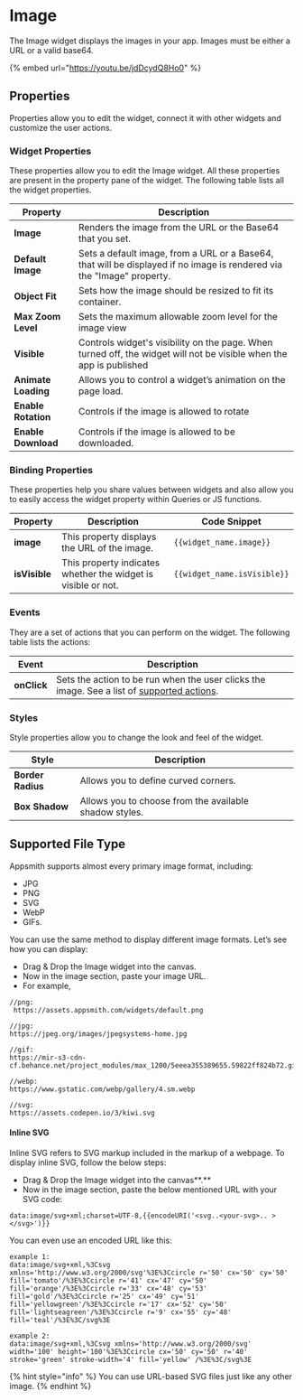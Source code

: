 # Image

The Image widget displays the images in your app. Images must be either a URL or a valid base64.

{% embed url="https://youtu.be/jdDcydQ8Ho0" %}

## Properties

Properties allow you to edit the widget, connect it with other widgets and customize the user actions.

### Widget Properties

These properties allow you to edit the Image widget. All these properties are present in the property pane of the widget. The following table lists all the widget properties.

| Property            | Description                                                                                                            |
| ------------------- | ---------------------------------------------------------------------------------------------------------------------- |
| **Image**           | Renders the image from the URL or the Base64 that you set.                                                             |
| **Default Image**   | Sets a default image, from a URL or a Base64, that will be displayed if no image is rendered via the "Image" property. |
| **Object Fit**      | Sets how the image should be resized to fit its container.                                                             |
| **Max Zoom Level**  | Sets the maximum allowable zoom level for the image view                                                               |
| **Visible**         | Controls widget's visibility on the page. When turned off, the widget will not be visible when the app is published    |
| **Animate Loading** | Allows you to control a widget’s animation on the page load.                                                           |
| **Enable Rotation** | Controls if the image is allowed to rotate                                                                             |
| **Enable Download** | Controls if the image is allowed to be downloaded.                                                                     |

### Binding Properties

These properties help you share values between widgets and also allow you to easily access the widget property within Queries or JS functions.

| Property      | Description                                                   | Code Snippet                |
| ------------- | ------------------------------------------------------------- | --------------------------- |
| **image**     | This property displays the URL of the image.                  | `{{widget_name.image}}`     |
| **isVisible** | This property indicates whether the widget is visible or not. | `{{widget_name.isVisible}}` |

### Events

They are a set of actions that you can perform on the widget. The following table lists the actions:

| Event       | Description                                                                                                          |
| ----------- | -------------------------------------------------------------------------------------------------------------------- |
| **onClick** | Sets the action to be run when the user clicks the image. See a list of [supported actions](../appsmith-framework/). |

### Styles

Style properties allow you to change the look and feel of the widget.

| Style             | Description                                            |   |
| ----------------- | ------------------------------------------------------ | - |
| **Border Radius** | Allows you to define curved corners.                   |   |
| **Box Shadow**    | Allows you to choose from the available shadow styles. |   |

## Supported File Type

Appsmith supports almost every primary image format, including:

* JPG
* PNG
* SVG
* WebP
* GIFs.

You can use the same method to display different image formats. Let’s see how you can display:

* Drag & Drop the Image widget into the canvas.
* Now in the image section, paste your image URL.
* For example,

```
//png:
 https://assets.appsmith.com/widgets/default.png

//jpg:
https://jpeg.org/images/jpegsystems-home.jpg

//gif:
https://mir-s3-cdn-cf.behance.net/project_modules/max_1200/5eeea355389655.59822ff824b72.gif

//webp:
https://www.gstatic.com/webp/gallery/4.sm.webp

//svg:
https://assets.codepen.io/3/kiwi.svg
```

#### Inline SVG

Inline SVG refers to SVG markup included in the markup of a webpage. To display inline SVG, follow the below steps:

* Drag & Drop the Image widget into the canvas\*\*.\*\*
* Now in the image section, paste the below mentioned URL with your SVG code:

```
data:image/svg+xml;charset=UTF-8,{{encodeURI('<svg..<your-svg>.. ></svg>')}}
```

You can even use an encoded URL like this:

```
example 1:
data:image/svg+xml,%3Csvg xmlns='http://www.w3.org/2000/svg'%3E%3Ccircle r='50' cx='50' cy='50' fill='tomato'/%3E%3Ccircle r='41' cx='47' cy='50' fill='orange'/%3E%3Ccircle r='33' cx='48' cy='53' fill='gold'/%3E%3Ccircle r='25' cx='49' cy='51' fill='yellowgreen'/%3E%3Ccircle r='17' cx='52' cy='50' fill='lightseagreen'/%3E%3Ccircle r='9' cx='55' cy='48' fill='teal'/%3E%3C/svg%3E

example 2:
data:image/svg+xml,%3Csvg xmlns='http://www.w3.org/2000/svg' width='100' height='100'%3E%3Ccircle cx='50' cy='50' r='40' stroke='green' stroke-width='4' fill='yellow' /%3E%3C/svg%3E
```

{% hint style="info" %}
You can use URL-based SVG files just like any other image.
{% endhint %}
